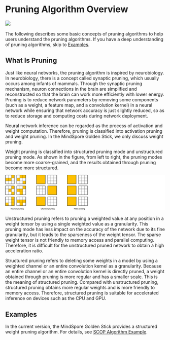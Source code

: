 # Pruning Algorithm Overview

<a href="https://gitee.com/mindspore/docs/blob/master/docs/golden_stick/docs/source_en/pruner/overview.md" target="_blank"><img src="https://mindspore-website.obs.cn-north-4.myhuaweicloud.com/website-images/master/resource/_static/logo_source_en.png"></a>

The following describes some basic concepts of pruning algorithms to help users understand the pruning algorithms. If you have a deep understanding of pruning algorithms, skip to [Examples](#examples).

## What Is Pruning

Just like neural networks, the pruning algorithm is inspired by neurobiology. In neurobiology, there is a concept called synaptic pruning, which usually occurs among infants of mammals. Through the synaptic pruning mechanism, neuron connections in the brain are simplified and reconstructed so that the brain can work more efficiently with lower energy. Pruning is to reduce network parameters by removing some components (such as a weight, a feature map, and a convolution kernel) in a neural network while ensuring that network accuracy is just slightly reduced, so as to reduce storage and computing costs during network deployment.

Neural network inference can be regarded as the process of activation and weight computation. Therefore, pruning is classified into activation pruning and weight pruning. In the MindSpore Golden Stick, we only discuss weight pruning.

Weight pruning is classified into structured pruning mode and unstructured pruning mode. As shown in the figure, from left to right, the pruning modes become more coarse-grained, and the results obtained through pruning become more structured.

![Pruning modes](../images/pruner/pruner.png)

Unstructured pruning refers to pruning a weighted value at any position in a weight tensor by using a single weighted value as a granularity. This pruning mode has less impact on the accuracy of the network due to its fine granularity, but it leads to the sparseness of the weight tensor. The sparse weight tensor is not friendly to memory access and parallel computing. Therefore, it is difficult for the unstructured pruned network to obtain a high acceleration ratio.

Structured pruning refers to deleting some weights in a model by using a weighted channel or an entire convolution kernel as a granularity. Because an entire channel or an entire convolution kernel is directly pruned, a weight obtained through pruning is more regular and has a smaller scale. This is the meaning of structured pruning. Compared with unstructured pruning, structured pruning obtains more regular weights and is more friendly to memory access. Therefore, structured pruning is suitable for accelerated inference on devices such as the CPU and GPU.

## Examples

In the current version, the MindSpore Golden Stick provides a structured weight pruning algorithm. For details, see [SCOP Algorithm Example](https://www.mindspore.cn/golden_stick/docs/en/master/pruner/scop.html).

